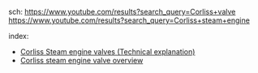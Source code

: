 sch: https://www.youtube.com/results?search_query=Corliss+valve https://www.youtube.com/results?search_query=Corliss+steam+engine

index:
- [Corliss Steam engine valves (Technical explanation)](https://youtu.be/4pCSke22zHE)
- [Corliss steam engine valve overview](https://youtu.be/R9Zp0kx5mzo)
